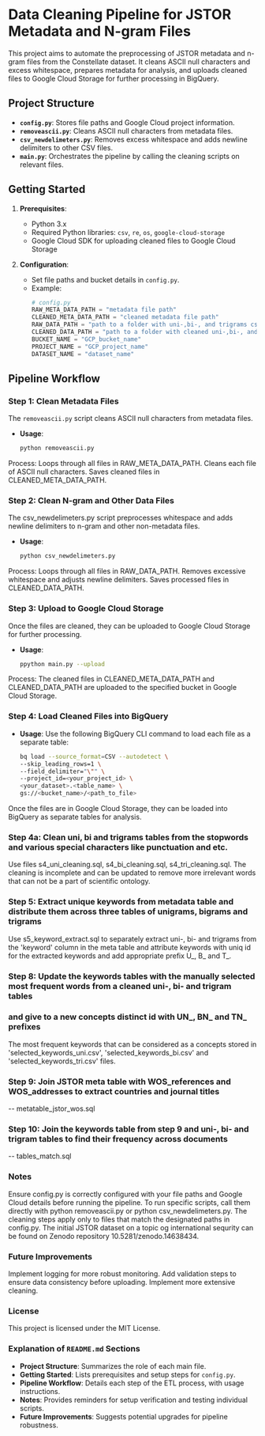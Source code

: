 # Data Cleaning Pipeline for JSTOR Metadata and N-gram Files

This project aims to automate the preprocessing of JSTOR metadata and n-gram files from the Constellate dataset. It cleans ASCII null characters and excess whitespace, prepares metadata for analysis, and uploads cleaned files to Google Cloud Storage for further processing in BigQuery.

## Project Structure

- **`config.py`**: Stores file paths and Google Cloud project information.
- **`removeascii.py`**: Cleans ASCII null characters from metadata files.
- **`csv_newdelimeters.py`**: Removes excess whitespace and adds newline delimiters to other CSV files.
- **`main.py`**: Orchestrates the pipeline by calling the cleaning scripts on relevant files.

## Getting Started

1. **Prerequisites**:
   - Python 3.x
   - Required Python libraries: `csv`, `re`, `os`, `google-cloud-storage`
   - Google Cloud SDK for uploading cleaned files to Google Cloud Storage

2. **Configuration**:
   - Set file paths and bucket details in `config.py`. 
   - Example:
     ```python
     # config.py
     RAW_META_DATA_PATH = "metadata file path"
     CLEANED_META_DATA_PATH = "cleaned metadata file path"
     RAW_DATA_PATH = "path to a folder with uni-,bi-, and trigrams csv files"
     CLEANED_DATA_PATH = "path to a folder with cleaned uni-,bi-, and trigrams csv files"
     BUCKET_NAME = "GCP_bucket_name"
     PROJECT_NAME = "GCP_project_name"
     DATASET_NAME = "dataset_name"
     ```

## Pipeline Workflow

### Step 1: Clean Metadata Files
The `removeascii.py` script cleans ASCII null characters from metadata files.

- **Usage**:
  ```bash
  python removeascii.py
Process:
Loops through all files in RAW_META_DATA_PATH.
Cleans each file of ASCII null characters.
Saves cleaned files in CLEANED_META_DATA_PATH.

### Step 2: Clean N-gram and Other Data Files
The csv_newdelimeters.py script preprocesses whitespace and adds newline delimiters to n-gram and 
other non-metadata files.
- **Usage**:
  ```bash
  python csv_newdelimeters.py

Process:
Loops through all files in RAW_DATA_PATH.
Removes excessive whitespace and adjusts newline delimiters.
Saves processed files in CLEANED_DATA_PATH.

### Step 3: Upload to Google Cloud Storage
Once the files are cleaned, they can be uploaded to Google Cloud Storage for further processing.

- **Usage**:
  ```bash
  ppython main.py --upload

Process:
The cleaned files in CLEANED_META_DATA_PATH and CLEANED_DATA_PATH are uploaded to the specified bucket in 
Google Cloud Storage.

### Step 4: Load Cleaned Files into BigQuery
- **Usage**:
  Use the following BigQuery CLI command to load each file as a separate table:
  ```bash
  bq load --source_format=CSV --autodetect \
  --skip_leading_rows=1 \
  --field_delimiter="\"" \
  --project_id=<your_project_id> \
  <your_dataset>.<table_name> \
  gs://<bucket_name>/<path_to_file>
  
Once the files are in Google Cloud Storage, they can be loaded into BigQuery as separate tables for analysis.

### Step 4a: Clean uni, bi and trigrams tables from the stopwords and various special characters like punctuation and etc.
Use files s4_uni_cleaning.sql, s4_bi_cleaning.sql, s4_tri_cleaning.sql.
The cleaning is incomplete and can be updated to remove more irrelevant words that can not be a part of scientific ontology.

### Step 5: Extract unique keywords from metadata table and distribute them across three tables of unigrams, bigrams and trigrams  
Use s5_keyword_extract.sql to separately extract uni-, bi- and trigrams from the 'keyword' column in the meta table 
and attribute keywords with uniq id for the extracted keywords and add appropriate prefix U_, B_ and T_.

### Step 8: Update the keywords tables with the manually selected most frequent words from a cleaned uni-, bi- and trigram tables
### and give to a new concepts distinct id with UN_, BN_ and TN_ prefixes
The most frequent keywords that can be considered as a concepts stored in 'selected_keywords_uni.csv', 
'selected_keywords_bi.csv' and 'selected_keywords_tri.csv' files.

### Step 9: Join JSTOR meta table with WOS_references and WOS_addresses to extract countries and journal titles
 -- metatable_jstor_wos.sql

### Step 10: Join the keywords table from step 9 and uni-, bi- and trigram tables to find their frequency across documents
 -- tables_match.sql

### Notes
Ensure config.py is correctly configured with your file paths and Google Cloud details before running the pipeline.
To run specific scripts, call them directly with python removeascii.py or python csv_newdelimeters.py.
The cleaning steps apply only to files that match the designated paths in config.py.
The initial JSTOR dataset on a topic og international sequrity can be found on Zenodo repository 10.5281/zenodo.14638434.

### Future Improvements
Implement logging for more robust monitoring.
Add validation steps to ensure data consistency before uploading.
Implement more extensive cleaning.

### License
This project is licensed under the MIT License.


### Explanation of `README.md` Sections

- **Project Structure**: Summarizes the role of each main file.
- **Getting Started**: Lists prerequisites and setup steps for `config.py`.
- **Pipeline Workflow**: Details each step of the ETL process, with usage instructions.
- **Notes**: Provides reminders for setup verification and testing individual scripts.
- **Future Improvements**: Suggests potential upgrades for pipeline robustness.
